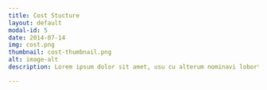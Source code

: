 ```yaml
---
title: Cost Stucture
layout: default
modal-id: 5
date: 2014-07-14
img: cost.png
thumbnail: cost-thumbnail.png
alt: image-alt
description: Lorem ipsum dolor sit amet, usu cu alterum nominavi lobortis. At duo novum diceret. Tantas apeirian vix et, usu sanctus postulant inciderint ut, populo diceret necessitatibus in vim. Cu eum dicam feugiat noluisse.

---
```

